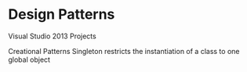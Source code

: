 Design Patterns
==================

Visual Studio 2013 Projects

Creational Patterns
  Singleton restricts the instantiation of a class to one global object

